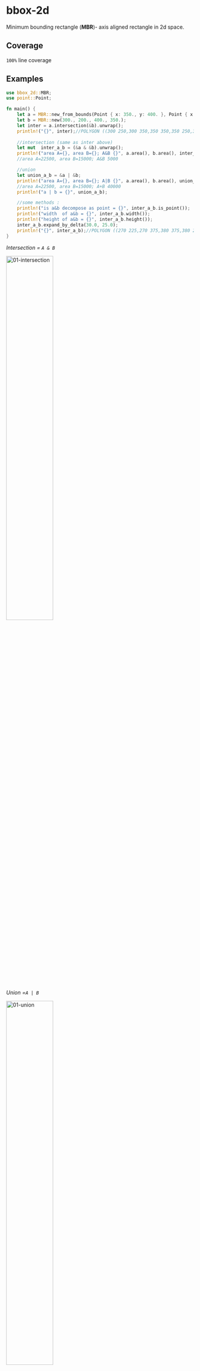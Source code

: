 # bbox-2d
Minimum bounding rectangle (**MBR**)- axis aligned rectangle in 2d space.

## Coverage
`100%` line coverage

## Examples 
```rust
use bbox_2d::MBR;
use point::Point;

fn main() {
    let a = MBR::new_from_bounds(Point { x: 350., y: 400. }, Point { x: 200., y: 250. });
    let b = MBR::new(300., 200., 400., 350.);
    let inter = a.intersection(&b).unwrap();
    println!("{}", inter);//POLYGON ((300 250,300 350,350 350,350 250,300 250))
    
    //intersection (same as inter above)
    let mut  inter_a_b = (&a & &b).unwrap();
    println!("area A={}, area B={}; A&B {}", a.area(), b.area(), inter_a_b.area());
    //area A=22500, area B=15000; A&B 5000

    //union
    let union_a_b = &a | &b;
    println!("area A={}, area B={}; A|B {}", a.area(), b.area(), union_a_b.area());
    //area A=22500, area B=15000; A+B 40000
    println!("a | b = {}", union_a_b);

    //some methods :
    println!("is a&b decompose as point = {}", inter_a_b.is_point());
    println!("width  of a&b = {}", inter_a_b.width());
    println!("height of a&b = {}", inter_a_b.height());
    inter_a_b.expand_by_delta(30.0, 25.0);
    println!("{}", inter_a_b);//POLYGON ((270 225,270 375,380 375,380 225,270 225))
}
```

*Intersection = `A & B`*

<img src="assets/01-intersection.jpg" alt="01-intersection" width="50%"/>

*Union =`A | B`*

<img src="assets/01-union.jpg" alt="01-union" width="50%"/>

*Intersection exapand by `dx=30,dy=25`*

<img src="assets/01-intersection-expand-deltas.jpg" alt="expand-deltas" width="50%"/>


## API
### Fields
```rust
struct MBR{
    minx: f64,
    miny: f64,
    maxx: f64,
    maxy: f64,
}
```

### Constructors 
```rust 
new(x1: f64, y1: f64, x2: f64, y2: f64) -> MBR
```
```rust
//constructs MBR as provided params  
new_raw(minx: f64, miny: f64, maxx: f64, maxy: f64) -> MBR
```
```rust
//origin (0, 0, 0, 0)
new_default() -> MBR
```

```rust
//MBR from point a(x, y)
new_from_pt(a: Point) -> MBR
```

```rust
//MBR bounded by two points a(x, y) and b(x, y)
new_from_bounds(a: Point, b: Point) -> MBR
```

### Methods
**bbox** is reference to `self`
```rust
bbox(&self) -> &Self
```
**clone** is copy of `self`
```rust
clone(&self) -> Self
```
**width** of bounding box.
```rust
width(&self) -> f64

```
**height** of bounding box.
```rust
height(&self) -> f64
```

**area** of bounding box.
```rust
area(&self) -> f64
```

as a **closed** polygon coordinates
```rust
as_poly_array(&self) -> Vec<Point>
```
as an array 
```rust
as_array(&self) -> [f64; 4]
```
bounds as **tuple** [minx,miny, maxx,maxy]
```rust
as_tuple(&self) -> (f64, f64, f64, f64)
```

lower left and upper right: Point(minx,miny)-Point(maxx,maxy)


```rust
llur(self) -> (Point, Point)
```

**equality** of two bounding boxes
```rust
equals(&self, other: &Self) -> bool
```

is it a **point**, width and height as 0.
```rust
is_point(&self) -> bool
```

check for **containment** of `other`
```rust
contains(&self, other: &Self) -> bool
```

**contains** `x`, `y`
```rust
contains_xy(&self, x: f64, y: f64) -> bool
```

**completely contains** other 
```rust
completely_contains(&self, other: &Self) -> bool
```

**completely contains** `x`, `y` 
```rust
completely_contains_xy(&self, x: f64, y: f64) -> bool
```

**translate** by `dx`, `dy`
```rust
translate(&self, dx: f64, dy: f64) -> MBR
```

**intersects** other box
```rust
intersects(&self, other: &Self) -> bool
```

**intersects** point
```rust
intersects_point(&self, pt: &Point) -> bool
```

**intersects** `x, y`
```rust
intersects_xy(&self, x: f64, y: f64) -> bool
```

**intersects** bounds
```rust
intersects_bounds(&self, pt1: &Point, pt2: &Point) -> bool
```

checks **disjoint** between boxes
```rust
disjoint(&self, m: &Self) -> bool

```
**intersection** between boxes
```rust
intersection(&self, other: &Self) -> Option<MBR>
```

**expand** to include other box
```rust
expand_to_include(&mut self, other: &Self) -> &mut MBR
```

**expand** to include `x, y`
```rust
expand_to_include_xy(&mut self, x: f64, y: f64) -> &mut Self
```

**expand** by deltas : dx, dy (pad x and y dimension by dx and dy)
```rust
expand_by_delta(&mut self, dx: f64, dy: f64) -> &mut MBR
```

**distance** between boxes
```rust
distance(&self, other: &Self) -> f64
```

**square** distance between boxes
```rust
distance_square(&self, other: &Self) -> f64
```
**wkt** string 
```rust
wkt(&self) -> String
```

## LIC 
 MIT